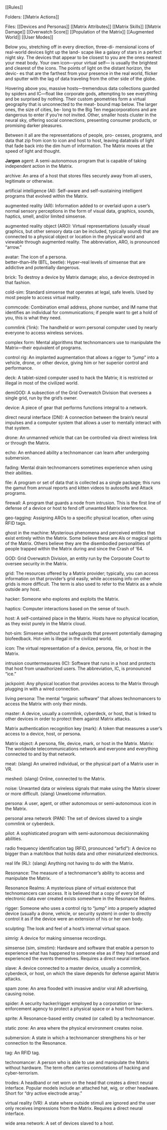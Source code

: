[[Rules]]

Folders:
[[Matrix Actions]]

Files:
[[Devices and Personas]]
[[Matrix Attributes]]
[[Matrix Skills]]
[[Matrix Damage]]
[[Overwatch Score]]
[[Population of the Matrix]]
[[Augmented World]]
[[User Modes]]

 Below you, stretching off in every direction, three-di- mensional icons of real-world devices light up the land- scape like a galaxy of stars in a perfect night sky. The devices that appear to be closest to you are the ones nearest your meat body. Your own icon—your virtual self— is usually the brightest and clearest of the icons. The points of light on the distant horizon, the devic- es that are the farthest from your presence in the real world, flicker and sputter with the lag of data traveling from the other side of the globe.

Hovering above you, massive hosts—tremendous data collections guarded by spiders and IC—float like corporate gods, attempting to see everything and be surprised by nothing. Their custom geometries form a virtual geography that is unconnected to the meat- bound map below. The larger ones, the size of cities, be- long to the Big Ten megacorporations and are dangerous to enter if you’re not invited. Other, smaller hosts cluster in the neural sky, offering social connections, presenting consumer products, or promising darker pleasures.

Between it all are the representations of people, pro- cesses, programs, and data that zip from icon to icon and host to host, leaving datatrails of light that fade back into the dim hum of information. The Matrix moves at the speed of light and thought.

**Jargon**
 agent: A semi-autonomous program that is capable of taking independent action in the Matrix.

archive: An area of a host that stores files securely away from all users, legitimate or otherwise.

artificial intelligence (AI): Self–aware and self–sustaining intelligent programs that evolved within the Matrix.

augmented reality (AR): Information added to or overlaid upon a user’s normal sensory perceptions in the form of visual data, graphics, sounds, haptics, smell, and/or limited simsense.

augmented reality object (ARO): Virtual representations (usually visual graphics, but other sensory data can be included, typically sound) that are connected to a physical object or location in the physical world and viewable through augmented reality. The abbreviation, ARO, is pronounced “arrow.”

avatar: The icon of a persona.  
better–than–life (BTL, beetle): Hyper–real levels of simsense that are addictive and potentially dangerous.

brick: To destroy a device by Matrix damage; also, a device destroyed in that fashion.

cold-sim: Standard simsense that operates at legal, safe levels. Used by most people to access virtual reality.

commcode: Combination email address, phone number, and IM name that identifies an individual for communications; if people want to get a hold of you, this is what they need.

commlink (‘link): The handheld or worn personal computer used by nearly everyone to access wireless services.

complex form: Mental algorithms that technomancers use to manipulate the Matrix—their equivalent of programs.

control rig: An implanted augmentation that allows a rigger to “jump” into a vehicle, drone, or other device, giving him or her superior control and performance.

deck: A tablet-sized computer used to hack the Matrix; it is restricted or illegal in most of the civilized world.

demiGOD: A subsection of the Grid Overwatch Division that oversees a single grid, run by the grid’s owner.

device: A piece of gear that performs functions integral to a network.

direct neural interface (DNI): A connection between the brain’s neural impulses and a computer system that allows a user to mentally interact with that system.

drone: An unmanned vehicle that can be controlled via direct wireless link or through the Matrix.

echo: An enhanced ability a technomancer can learn after undergoing submersion.

fading: Mental drain technomancers sometimes experience when using their abilities.

file: A program or set of data that is collected as a single package; this runs the gamut from annual reports and kitten videos to autosofts and Attack programs.

firewall: A program that guards a node from intrusion. This is the first line of defense of a device or host to fend off unwanted Matrix interference.

geo-tagging: Assigning AROs to a specific physical location, often using RFID tags.

ghost in the machine: Mysterious phenomena and perceived entities that exist entirely within the Matrix. Some believe these are AIs or magical spirits of the Matrix. Others believe they are the disembodied personalities of people trapped within the Matrix during and since the Crash of ‘64.

GOD: Grid Overwatch Division, an entity run by the Corporate Court to oversee security in the Matrix.

grid: The resources offered by a Matrix provider; typically, you can access information on that provider’s grid easily, while accessing info on other grids is more difficult. The term is also used to refer to the Matrix as a whole outside any host.

hacker: Someone who explores and exploits the Matrix.

haptics: Computer interactions based on the sense of touch.

host: A self-contained place in the Matrix. Hosts have no physical location, as they exist purely in the Matrix cloud.

hot-sim: Simsense without the safeguards that prevent potentially damaging biofeedback. Hot-sim is illegal in the civilized world.

icon: The virtual representation of a device, persona, file, or host in the Matrix.

intrusion countermeasures (IC): Software that runs in a host and protects that host from unauthorized users. The abbreviation, IC, is pronounced “ice.”

jackpoint: Any physical location that provides access to the Matrix through plugging in with a wired connection.

living persona: The mental “organic software” that allows technomancers to access the Matrix with only their minds.

master: A device, usually a commlink, cyberdeck, or host, that is linked to other devices in order to protect them against Matrix attacks.

Matrix authentication recognition key (mark): A token that measures a user’s access to a device, host, or persona.

Matrix object: A persona, file, device, mark, or host in the Matrix. Matrix: The worldwide telecommunications network and everyone and everything connected to and by that network.

meat: (slang) An unwired individual, or the physical part of a Matrix user in VR.

meshed: (slang) Online, connected to the Matrix.

noise: Unwanted data or wireless signals that make using the Matrix slower or more difficult. (slang) Unwelcome information.

persona: A user, agent, or other autonomous or semi-autonomous icon in the Matrix.

personal area network (PAN): The set of devices slaved to a single commlink or cyberdeck.

pilot: A sophisticated program with semi-autonomous decisionmaking abilities.

radio frequency identification tag (RFID, pronounced “arfid”): A device no bigger than a matchbox that holds data and other miniaturized electronics.

real life (RL): (slang) Anything not having to do with the Matrix.

Resonance: The measure of a technomancer’s ability to access and manipulate the Matrix.

Resonance Realms: A mysterious plane of virtual existence that technomancers can access. It is believed that a copy of every bit of electronic data ever created exists somewhere in the Resonance Realms.

rigger: Someone who uses a control rig to “jump” into a properly adapted device (usually a drone, vehicle, or security system) in order to directly control it as if the device were an extension of his or her own body.

sculpting: The look and feel of a host’s internal virtual space.

simrig: A device for making simsense recordings.

simsense (sim, simstim): Hardware and software that enable a person to experience what has happened to someone else as if they had sensed and experienced the events themselves. Requires a direct neural interface.

slave: A device connected to a master device, usually a commlink, cyberdeck, or host, on which the slave depends for defense against Matrix attacks.

spam zone: An area flooded with invasive and/or viral AR advertising, causing noise.

spider: A security hacker/rigger employed by a corporation or law-enforcement agency to protect a physical space or a host from hackers.

sprite: A Resonance-based entity created (or called) by a technomancer.

static zone: An area where the physical environment creates noise.

submersion: A state in which a technomancer strengthens his or her connection to the Resonance.

tag: An RFID tag.

technomancer: A person who is able to use and manipulate the Matrix without hardware. The term often carries connotations of hacking and cyber-terrorism.

trodes: A headband or net worn on the head that creates a direct neural interface. Popular models include an attached hat, wig, or other headware. Short for “dry active electrode array.”

virtual reality (VR): A state where outside stimuli are ignored and the user only receives impressions from the Matrix. Requires a direct neural interface.

wide area network: A set of devices slaved to a host.